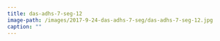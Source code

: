 ```yaml
---
title: das-adhs-7-seg-12
image-path: /images/2017-9-24-das-adhs-7-seg/das-adhs-7-seg-12.jpg
caption: ""
---
```

